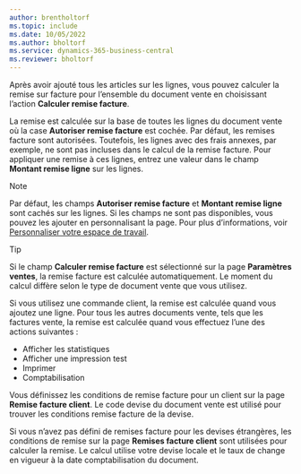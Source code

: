 ```yaml
---
author: brentholtorf
ms.topic: include
ms.date: 10/05/2022
ms.author: bholtorf
ms.service: dynamics-365-business-central
ms.reviewer: bholtorf
---
```

Après avoir ajouté tous les articles sur les lignes, vous pouvez calculer la remise sur facture pour l’ensemble du document vente en choisissant l’action **Calculer remise facture**.

La remise est calculée sur la base de toutes les lignes du document vente où la case **Autoriser remise facture** est cochée. Par défaut, les remises facture sont autorisées. Toutefois, les lignes avec des frais annexes, par exemple, ne sont pas incluses dans le calcul de la remise facture. Pour appliquer une remise à ces lignes, entrez une valeur dans le champ **Montant remise ligne** sur les lignes.  

> [!NOTE]
> Par défaut, les champs **Autoriser remise facture** et **Montant remise ligne** sont cachés sur les lignes. Si les champs ne sont pas disponibles, vous pouvez les ajouter en personnalisant la page. Pour plus d’informations, voir [Personnaliser votre espace de travail](../ui-personalization-user.md#start-personalizing-by-using-the-personalization-mode).

> [!TIP]
> Si le champ **Calculer remise facture** est sélectionné sur la page **Paramètres ventes**, la remise facture est calculée automatiquement. Le moment du calcul diffère selon le type de document vente que vous utilisez.
>
> Si vous utilisez une commande client, la remise est calculée quand vous ajoutez une ligne. Pour tous les autres documents vente, tels que les factures vente, la remise est calculée quand vous effectuez l’une des actions suivantes :
>
> * Afficher les statistiques
> * Afficher une impression test
> * Imprimer
> * Comptabilisation

Vous définissez les conditions de remise facture pour un client sur la page **Remise facture client**. Le code devise du document vente est utilisé pour trouver les conditions remise facture de la devise.

Si vous n’avez pas défini de remises facture pour les devises étrangères, les conditions de remise sur la page **Remises facture client** sont utilisées pour calculer la remise. Le calcul utilise votre devise locale et le taux de change en vigueur à la date comptabilisation du document.
